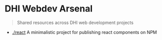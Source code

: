 # DHI Webdev Arsenal

> Shared resources across DHI web development projects

- [./react](./react) A minimalistic project for publishing react components on NPM

